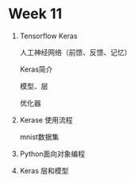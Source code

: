 # Week 11

1. Tensorflow Keras

   人工神经网络（前馈、反馈、记忆）

   Keras简介

   模型、层

   优化器

2. Kerase 使用流程

   mnist数据集

3. Python面向对象编程

4. Keras 层和模型 

   

   
